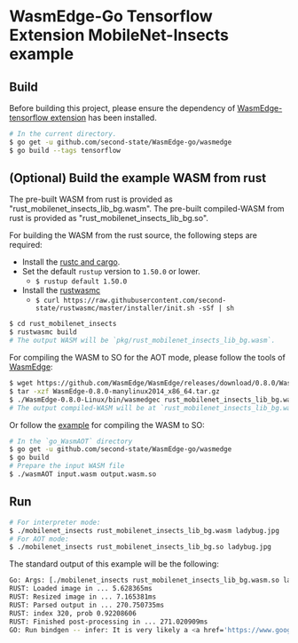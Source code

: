 # WasmEdge-Go Tensorflow Extension MobileNet-Insects example

## Build

Before building this project, please ensure the dependency of [WasmEdge-tensorflow extension](https://github.com/second-state/WasmEdge-go#wasmedge-tensorflow-extension) has been installed.

```bash
# In the current directory.
$ go get -u github.com/second-state/WasmEdge-go/wasmedge
$ go build --tags tensorflow
```

## (Optional) Build the example WASM from rust

The pre-built WASM from rust is provided as "rust_mobilenet_insects_lib_bg.wasm".
The pre-built compiled-WASM from rust is provided as "rust_mobilenet_insects_lib_bg.so".

For building the WASM from the rust source, the following steps are required:

* Install the [rustc and cargo](https://www.rust-lang.org/tools/install).
* Set the default `rustup` version to `1.50.0` or lower.
  * `$ rustup default 1.50.0`
* Install the [rustwasmc](https://github.com/second-state/rustwasmc)
  * `$ curl https://raw.githubusercontent.com/second-state/rustwasmc/master/installer/init.sh -sSf | sh`

```bash
$ cd rust_mobilenet_insects
$ rustwasmc build
# The output WASM will be `pkg/rust_mobilenet_insects_lib_bg.wasm`.
```

For compiling the WASM to SO for the AOT mode, please follow the tools of [WasmEdge](https://github.com/WasmEdge/WasmEdge):

```bash
$ wget https://github.com/WasmEdge/WasmEdge/releases/download/0.8.0/WasmEdge-0.8.0-manylinux2014_x86_64.tar.gz
$ tar -xzf WasmEdge-0.8.0-manylinux2014_x86_64.tar.gz
$ ./WasmEdge-0.8.0-Linux/bin/wasmedgec rust_mobilenet_insects_lib_bg.wasm rust_mobilenet_insects_lib_bg.wasm.so
# The output compiled-WASM will be at `rust_mobilenet_insects_lib_bg.wasm.so`.
```

Or follow the [example](https://github.com/second-state/WasmEdge-go-examples/tree/master/go_WasmAOT) for compiling the WASM to SO:

```bash
# In the `go_WasmAOT` directory
$ go get -u github.com/second-state/WasmEdge-go/wasmedge
$ go build
# Prepare the input WASM file
$ ./wasmAOT input.wasm output.wasm.so
```

## Run

```bash
# For interpreter mode:
$ ./mobilenet_insects rust_mobilenet_insects_lib_bg.wasm ladybug.jpg
# For AOT mode:
$ ./mobilenet_insects rust_mobilenet_insects_lib_bg.so ladybug.jpg
```

The standard output of this example will be the following:

```bash
Go: Args: [./mobilenet_insects rust_mobilenet_insects_lib_bg.wasm.so ladybug.jpg]
RUST: Loaded image in ... 5.628365ms
RUST: Resized image in ... 7.165381ms
RUST: Parsed output in ... 270.750735ms
RUST: index 320, prob 0.92208606
RUST: Finished post-processing in ... 271.020909ms
GO: Run bindgen -- infer: It is very likely a <a href='https://www.google.com/search?q=Coccinella septempunctata'>Coccinella septempunctata</a> in the picture
```
